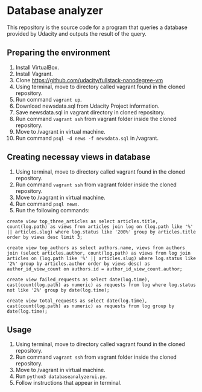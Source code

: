 # Database analyzer
This repository is the source code for a program that queries a database provided by Udacity and outputs the result of the query.

## Preparing the environment
1. Install VirtualBox.
2. Install Vagrant.
3. Clone https://github.com/udacity/fullstack-nanodegree-vm
4. Using terminal, move to directory called vagrant found in the cloned repository.
5. Run command ```vagrant up```.
6. Download newsdata.sql from Udacity Project information.
7. Save newsdata.sql in vagrant directory in cloned repository.
8. Run command ```vagrant ssh``` from vagrant folder inside the cloned repository.
9. Move to /vagrant in virtual machine.
10. Run command ```psql -d news -f newsdata.sql``` in /vagrant.

## Creating necessay views in database
1. Using terminal, move to directory called vagrant found in the cloned repository.
2. Run command ```vagrant ssh``` from vagrant folder inside the cloned repository.
3. Move to /vagrant in virtual machine.
4. Run command ```psql news```.
1. Run the following commands:

```create view top_three_articles as select articles.title, count(log.path) as views from articles join log on (log.path like '%' || articles.slug) where log.status like '200%' group by articles.title order by views desc limit 3;```

```create view top_authors as select authors.name, views from authors join (select articles.author, count(log.path) as views from log join articles on (log.path like '%' || articles.slug) where log.status like '2%' group by articles.author order by views desc) as author_id_view_count on authors.id = author_id_view_count.author;```

```create view failed_requests as select date(log.time), cast(count(log.path) as numeric) as requests from log where log.status not like '2%' group by date(log.time);```

```create view total_requests as select date(log.time), cast(count(log.path) as numeric) as requests from log group by date(log.time);```

## Usage
1. Using terminal, move to directory called vagrant found in the cloned repository.
2. Run command ```vagrant ssh``` from vagrant folder inside the cloned repository.
3. Move to /vagrant in virtual machine.
4. Run ```python3 databaseanalyzerui.py```.
5. Follow instructions that appear in terminal.


